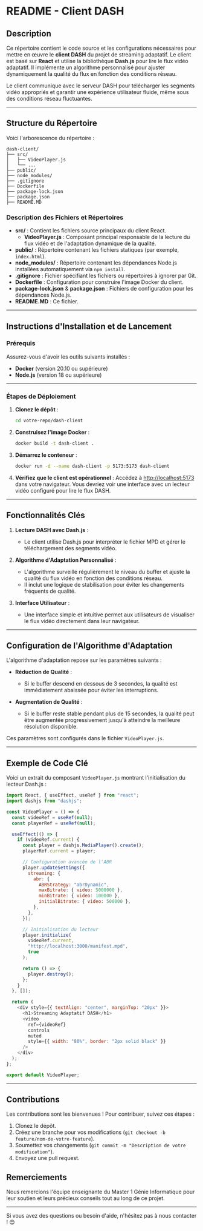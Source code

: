 # README - Client DASH

## Description

Ce répertoire contient le code source et les configurations nécessaires pour mettre en œuvre le **client DASH** du projet de streaming adaptatif. Le client est basé sur **React** et utilise la bibliothèque **Dash.js** pour lire le flux vidéo adaptatif. Il implémente un algorithme personnalisé pour ajuster dynamiquement la qualité du flux en fonction des conditions réseau.

Le client communique avec le serveur DASH pour télécharger les segments vidéo appropriés et garantir une expérience utilisateur fluide, même sous des conditions réseau fluctuantes.

---

## Structure du Répertoire

Voici l'arborescence du répertoire :

```
dash-client/
├── src/
│   ├── VideoPlayer.js
│   └── ...
├── public/
├── node_modules/
├── .gitignore
├── Dockerfile
├── package-lock.json
├── package.json
├── README.MD
```

### Description des Fichiers et Répertoires

- **src/** : Contient les fichiers source principaux du client React.
  - **VideoPlayer.js** : Composant principal responsable de la lecture du flux vidéo et de l'adaptation dynamique de la qualité.
- **public/** : Répertoire contenant les fichiers statiques (par exemple, `index.html`).
- **node_modules/** : Répertoire contenant les dépendances Node.js installées automatiquement via `npm install`.
- **.gitignore** : Fichier spécifiant les fichiers ou répertoires à ignorer par Git.
- **Dockerfile** : Configuration pour construire l'image Docker du client.
- **package-lock.json** & **package.json** : Fichiers de configuration pour les dépendances Node.js.
- **README.MD** : Ce fichier.

---

## Instructions d'Installation et de Lancement

### Prérequis

Assurez-vous d'avoir les outils suivants installés :

- **Docker** (version 20.10 ou supérieure)
- **Node.js** (version 18 ou supérieure)

---

### Étapes de Déploiement

1. **Clonez le dépôt** :
   ```bash
   cd votre-repo/dash-client
   ```

2. **Construisez l'image Docker** :
   ```bash
   docker build -t dash-client .
   ```

3. **Démarrez le conteneur** :
   ```bash
   docker run -d --name dash-client -p 5173:5173 dash-client
   ```

4. **Vérifiez que le client est opérationnel** :
   Accédez à [http://localhost:5173](http://localhost:5173) dans votre navigateur. Vous devriez voir une interface avec un lecteur vidéo configuré pour lire le flux DASH.

---

## Fonctionnalités Clés

1. **Lecture DASH avec Dash.js** :
   - Le client utilise Dash.js pour interpréter le fichier MPD et gérer le téléchargement des segments vidéo.

2. **Algorithme d'Adaptation Personnalisé** :
   - L'algorithme surveille régulièrement le niveau du buffer et ajuste la qualité du flux vidéo en fonction des conditions réseau.
   - Il inclut une logique de stabilisation pour éviter les changements fréquents de qualité.

3. **Interface Utilisateur** :
   - Une interface simple et intuitive permet aux utilisateurs de visualiser le flux vidéo directement dans leur navigateur.

---

## Configuration de l'Algorithme d'Adaptation

L'algorithme d'adaptation repose sur les paramètres suivants :

- **Réduction de Qualité** :
  - Si le buffer descend en dessous de 3 secondes, la qualité est immédiatement abaissée pour éviter les interruptions.
  
- **Augmentation de Qualité** :
  - Si le buffer reste stable pendant plus de 15 secondes, la qualité peut être augmentée progressivement jusqu'à atteindre la meilleure résolution disponible.

Ces paramètres sont configurés dans le fichier `VideoPlayer.js`.

---

## Exemple de Code Clé

Voici un extrait du composant `VideoPlayer.js` montrant l'initialisation du lecteur Dash.js :

```javascript
import React, { useEffect, useRef } from "react";
import dashjs from "dashjs";

const VideoPlayer = () => {
  const videoRef = useRef(null);
  const playerRef = useRef(null);

  useEffect(() => {
    if (videoRef.current) {
      const player = dashjs.MediaPlayer().create();
      playerRef.current = player;

      // Configuration avancée de l'ABR
      player.updateSettings({
        streaming: {
          abr: {
            ABRStrategy: "abrDynamic",
            maxBitrate: { video: 5000000 },
            minBitrate: { video: 100000 },
            initialBitrate: { video: 500000 },
          },
        },
      });

      // Initialisation du lecteur
      player.initialize(
        videoRef.current,
        "http://localhost:3000/manifest.mpd",
        true
      );

      return () => {
        player.destroy();
      };
    }
  }, []);

  return (
    <div style={{ textAlign: "center", marginTop: "20px" }}>
      <h1>Streaming Adaptatif DASH</h1>
      <video
        ref={videoRef}
        controls
        muted
        style={{ width: "80%", border: "2px solid black" }}
      />
    </div>
  );
};

export default VideoPlayer;
```

---

## Contributions

Les contributions sont les bienvenues ! Pour contribuer, suivez ces étapes :

1. Clonez le dépôt.
2. Créez une branche pour vos modifications (`git checkout -b feature/nom-de-votre-feature`).
3. Soumettez vos changements (`git commit -m "Description de votre modification"`).
4. Envoyez une pull request.


## Remerciements

Nous remercions l'équipe enseignante du Master 1 Génie Informatique pour leur soutien et leurs précieux conseils tout au long de ce projet.

---

Si vous avez des questions ou besoin d'aide, n'hésitez pas à nous contacter ! 😊